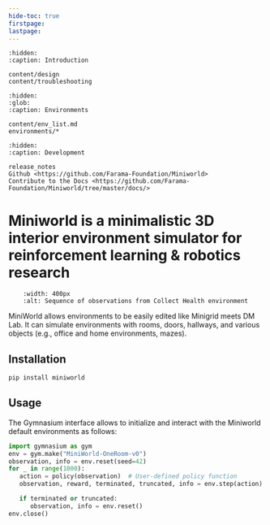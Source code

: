 ```yaml
---
hide-toc: true
firstpage:
lastpage:
---
```


```{toctree}
:hidden:
:caption: Introduction

content/design
content/troubleshooting
```

```{toctree}
:hidden:
:glob:
:caption: Environments

content/env_list.md
environments/*
```


```{toctree}
:hidden:
:caption: Development

release_notes
Github <https://github.com/Farama-Foundation/Miniworld>
Contribute to the Docs <https://github.com/Farama-Foundation/Miniworld/tree/master/docs/>

```

# Miniworld is a minimalistic 3D interior environment simulator for reinforcement learning & robotics research


```{figure} _static/img/miniworld_homepage.gif
    :width: 400px
    :alt: Sequence of observations from Collect Health environment
```

MiniWorld allows environments to be easily edited like Minigrid meets DM Lab. It can simulate environments with rooms, doors, hallways, and various objects (e.g., office and home environments, mazes). 

## Installation

```python
pip install miniworld
```

## Usage

The Gymnasium interface allows to initialize and interact with the Miniworld default environments as follows:

```python
import gymnasium as gym
env = gym.make("MiniWorld-OneRoom-v0")
observation, info = env.reset(seed=42)
for _ in range(1000):
   action = policy(observation)  # User-defined policy function
   observation, reward, terminated, truncated, info = env.step(action)

   if terminated or truncated:
      observation, info = env.reset()
env.close()
```

